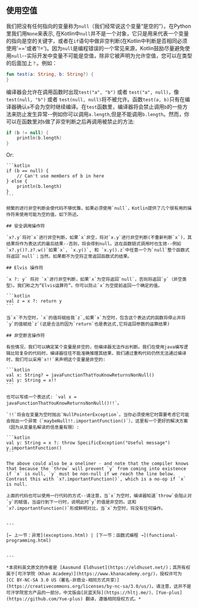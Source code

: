 ## 使用空值

我们把没有任何指向的变量称为`null`（我们经常说这个变量“是空的”）。在Python里我们用`None`来表示, 在Kotlin中`null`并不是一个对象，它只是用来代表一个变量的指向是空的关键字，或者在`if`语句中做非空判断(在Kotlin中判断是否相同必须使用'=='或者'!=')。因为`null`是编程错误的一个常见来源，Kotlin鼓励尽量避免使用`null`--实际开发中变量不可能是空值，除非它被声明为允许空值，您可以在类型的后面加上`？`。例如：

```kotlin
fun test(a: String, b: String?) {
}
```

编译器会允许在调用函数时出现`test("a", "b")` 或者 `test("a", null)`，像`test(null, "b")` 或者 `test(null, null)`将不被允许。函数`test(a, b)`只有在编译器确认`a`不会为空时继续编译。在`test`函数里，编译器将会禁止调用`b`的一些方法来防止发生异常--例如你可以调用`a.length`,但是不能调用`b.length`。然而，你可以在函数里对`b`做了非空判断之后再调用被禁止的方法:

```kotlin
if (b != null) {
    println(b.length)
}
```

Or:
~~~~~~~~~~~~
```kotlin
if (b == null) {
    // Can't use members of b in here
} else {
    println(b.length)
}
```

频繁的进行非空判断会使代码不够优雅，如果必须使用`null`，Kotlin提供了几个很有用的操作符来使用可能为空的值，如下所述。

## 安全调用操作符

`x?.y`将对`x`进行非空判断，如果`x`非空，将对`x.y`进行非空判断(不重新判断`x`)，其结果将作为表达式的最后结果--否则，将会得到null。这在函数链式调用时也生效--例如`x?.y()?.z?.w()`如果`x`, `x.y()`, 和 `x.y().z`中任意一个为`null`整个函数式将返回`null`；当然，如果都不为空将正常返回函数式的结果。

## Elvis 操作符

`x ?: y` 将对 `x`进行非空判断，如果`x`为空将返回`null`，否则将返回`y`（非空类型）。我们称之为“Elvis运算符”。你可以防止`x`为空提前返回一个确定的值。

```kotlin
val z = x ?: return y
```

当`x`不为空时，`x`的值将赋给我`z`,如果`x`为空时，包含这个表达式的函数将停止并将`y`的值赋给`z`(这是合法的因为`return`也是表达式,它将返回参数的运算结果)

## 非空断言操作符

有些情况，我们可以确定某个变量是非空的，但编译器无法作出判断。我们在使用java编写逻辑比较复杂的代码时，编译器往往不能准确推理其结果，我们通过重构代码仍然无法通过编译时，我们可以采用`x!!`来声明这个变量是非空的:

```kotlin
val x: String? = javaFunctionThatYouKnowReturnsNonNull()
val y: String = x!!
```

也可以写成一个表达式: `val x = javaFunctionThatYouKnowReturnsNonNull()!!`。

`!!`将会在变量为空时抛出`NullPointerException`。当你必须使用它时需要考虑它可能会抛出一个异常（`maybeNull!!.importantFunction()`），这里有一个更好的解决方案（因为从变量名解读的信息量有限）:

```kotlin
val y: String = x ?: throw SpecificException("Useful message")
y.importantFunction()
```

The above could also be a oneliner - and note that the compiler knows that because the `throw` will prevent `y` from coming into existence if `x` is null, `y` must be non-null if we reach the line below. Contrast this with `x?.importantFunction()`, which is a no-op if `x` is null.

上面的代码也可以使用一行代码的方式--请注意，当`x`为空时，编译器知道`throw`会阻止对`y`的赋值，当运行到下一行时，说明此时`y`的值是非空的。这和`x?.importantFunction()`形成鲜明对比，当`x`为空时，将没有任何操作。


---

[← 上一节：异常](exceptions.html) | [下一节：函数式编程 →](functional-programming.html)


---

*本资料英文原文的作者是 [Aasmund Eldhuset](https://eldhuset.net/)；其所有权属于[可汗学院（Khan Academy）](https://www.khanacademy.org/)，授权许可为 [CC BY-NC-SA 3.0 US（署名-非商业-相同方式共享）](https://creativecommons.org/licenses/by-nc-sa/3.0/us/)。请注意，这并不是可汗学院官方产品的一部分。中文版由[灰蓝天际](https://hltj.me/)、[Yue-plus](https://github.com/Yue-plus) 翻译，遵循相同授权方式。*
